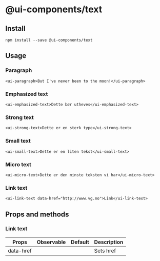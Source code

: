 # @ui-components/text

## Install

```
npm install --save @ui-components/text
```

## Usage

### Paragraph
```
<ui-paragraph>But I've never been to the moon!</ui-paragraph>
```

### Emphasized text
```
<ui-emphasized-text>Dette bør utheves</ui-emphasized-text>
```

### Strong text
```
<ui-strong-text>Dette er en sterk type</ui-strong-text>
```

### Small text
```
<ui-small-text>Dette er en liten tekst</ui-small-text>
```

### Micro text
```
<ui-micro-text>Dette er den minste teksten vi har</ui-micro-text>
```

### Link text
```
<ui-link-text data-href="http://www.vg.no">Link</ui-link-text>
```

## Props and methods

### Link text
| Props                | Observable         | Default | Description |
| -------------------- | ------------------ | ------- | ----------- |
| data-href            |                    |         | Sets href   |
